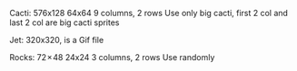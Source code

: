 Cacti: 576x128
64x64
9 columns, 2 rows
Use only big cacti, first 2 col and last 2 col are big cacti sprites

Jet: 320x320, is a Gif file

Rocks: 72 × 48
24x24
3 columns, 2 rows
Use randomly
